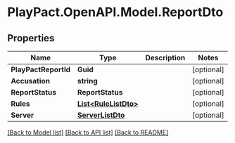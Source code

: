# PlayPact.OpenAPI.Model.ReportDto

## Properties

Name | Type | Description | Notes
------------ | ------------- | ------------- | -------------
**PlayPactReportId** | **Guid** |  | [optional] 
**Accusation** | **string** |  | [optional] 
**ReportStatus** | **ReportStatus** |  | [optional] 
**Rules** | [**List&lt;RuleListDto&gt;**](RuleListDto.md) |  | [optional] 
**Server** | [**ServerListDto**](ServerListDto.md) |  | [optional] 

[[Back to Model list]](../README.md#documentation-for-models) [[Back to API list]](../README.md#documentation-for-api-endpoints) [[Back to README]](../README.md)

